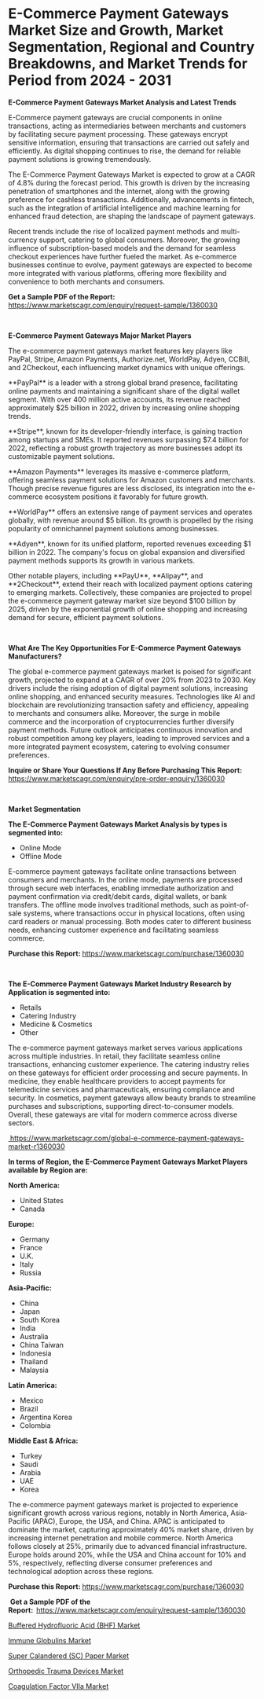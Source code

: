 <p><h1>E-Commerce Payment Gateways Market Size and Growth, Market Segmentation, Regional and Country Breakdowns, and Market Trends for Period from 2024 -  2031</h1></p><p><strong>E-Commerce Payment Gateways Market Analysis and Latest Trends</strong></p>
<p><p>E-Commerce payment gateways are crucial components in online transactions, acting as intermediaries between merchants and customers by facilitating secure payment processing. These gateways encrypt sensitive information, ensuring that transactions are carried out safely and efficiently. As digital shopping continues to rise, the demand for reliable payment solutions is growing tremendously.</p><p>The E-Commerce Payment Gateways Market is expected to grow at a CAGR of 4.8% during the forecast period. This growth is driven by the increasing penetration of smartphones and the internet, along with the growing preference for cashless transactions. Additionally, advancements in fintech, such as the integration of artificial intelligence and machine learning for enhanced fraud detection, are shaping the landscape of payment gateways. </p><p>Recent trends include the rise of localized payment methods and multi-currency support, catering to global consumers. Moreover, the growing influence of subscription-based models and the demand for seamless checkout experiences have further fueled the market. As e-commerce businesses continue to evolve, payment gateways are expected to become more integrated with various platforms, offering more flexibility and convenience to both merchants and consumers.</p></p>
<p><strong>Get a Sample PDF of the Report:&nbsp;</strong> <a href="https://www.marketscagr.com/enquiry/request-sample/1360030">https://www.marketscagr.com/enquiry/request-sample/1360030</a></p>
<p>&nbsp;</p>
<p><strong>E-Commerce Payment Gateways Major Market Players</strong></p>
<p><p>The e-commerce payment gateways market features key players like PayPal, Stripe, Amazon Payments, Authorize.net, WorldPay, Adyen, CCBill, and 2Checkout, each influencing market dynamics with unique offerings.</p><p>**PayPal** is a leader with a strong global brand presence, facilitating online payments and maintaining a significant share of the digital wallet segment. With over 400 million active accounts, its revenue reached approximately $25 billion in 2022, driven by increasing online shopping trends.</p><p>**Stripe**, known for its developer-friendly interface, is gaining traction among startups and SMEs. It reported revenues surpassing $7.4 billion for 2022, reflecting a robust growth trajectory as more businesses adopt its customizable payment solutions.</p><p>**Amazon Payments** leverages its massive e-commerce platform, offering seamless payment solutions for Amazon customers and merchants. Though precise revenue figures are less disclosed, its integration into the e-commerce ecosystem positions it favorably for future growth.</p><p>**WorldPay** offers an extensive range of payment services and operates globally, with revenue around $5 billion. Its growth is propelled by the rising popularity of omnichannel payment solutions among businesses.</p><p>**Adyen**, known for its unified platform, reported revenues exceeding $1 billion in 2022. The company's focus on global expansion and diversified payment methods supports its growth in various markets.</p><p>Other notable players, including **PayU**, **Alipay**, and **2Checkout**, extend their reach with localized payment options catering to emerging markets. Collectively, these companies are projected to propel the e-commerce payment gateway market size beyond $100 billion by 2025, driven by the exponential growth of online shopping and increasing demand for secure, efficient payment solutions.</p></p>
<p>&nbsp;</p>
<p><strong>What Are The Key Opportunities For E-Commerce Payment Gateways Manufacturers?</strong></p>
<p><p>The global e-commerce payment gateways market is poised for significant growth, projected to expand at a CAGR of over 20% from 2023 to 2030. Key drivers include the rising adoption of digital payment solutions, increasing online shopping, and enhanced security measures. Technologies like AI and blockchain are revolutionizing transaction safety and efficiency, appealing to merchants and consumers alike. Moreover, the surge in mobile commerce and the incorporation of cryptocurrencies further diversify payment methods. Future outlook anticipates continuous innovation and robust competition among key players, leading to improved services and a more integrated payment ecosystem, catering to evolving consumer preferences.</p></p>
<p><strong>Inquire or Share Your Questions If Any Before Purchasing This Report:</strong> <a href="https://www.marketscagr.com/enquiry/pre-order-enquiry/1360030">https://www.marketscagr.com/enquiry/pre-order-enquiry/1360030</a></p>
<p>&nbsp;</p>
<p><strong>Market Segmentation</strong></p>
<p><strong>The E-Commerce Payment Gateways Market Analysis by types is segmented into:</strong></p>
<p><ul><li>Online Mode</li><li>Offline Mode</li></ul></p>
<p><p>E-commerce payment gateways facilitate online transactions between consumers and merchants. In the online mode, payments are processed through secure web interfaces, enabling immediate authorization and payment confirmation via credit/debit cards, digital wallets, or bank transfers. The offline mode involves traditional methods, such as point-of-sale systems, where transactions occur in physical locations, often using card readers or manual processing. Both modes cater to different business needs, enhancing customer experience and facilitating seamless commerce.</p></p>
<p><strong>Purchase this Report:&nbsp;</strong><a href="https://www.marketscagr.com/purchase/1360030">https://www.marketscagr.com/purchase/1360030</a></p>
<p>&nbsp;</p>
<p><strong>The E-Commerce Payment Gateways Market Industry Research by Application is segmented into:</strong></p>
<p><ul><li>Retails</li><li>Catering Industry</li><li>Medicine & Cosmetics</li><li>Other</li></ul></p>
<p><p>The e-commerce payment gateways market serves various applications across multiple industries. In retail, they facilitate seamless online transactions, enhancing customer experience. The catering industry relies on these gateways for efficient order processing and secure payments. In medicine, they enable healthcare providers to accept payments for telemedicine services and pharmaceuticals, ensuring compliance and security. In cosmetics, payment gateways allow beauty brands to streamline purchases and subscriptions, supporting direct-to-consumer models. Overall, these gateways are vital for modern commerce across diverse sectors.</p></p>
<p><a href="https://www.marketscagr.com/global-e-commerce-payment-gateways-market-r1360030">&nbsp;https://www.marketscagr.com/global-e-commerce-payment-gateways-market-r1360030</a></p>
<p><strong>In terms of Region, the E-Commerce Payment Gateways Market Players available by Region are:</strong></p>
<p>
    <p> <strong> North America: </strong>
        <ul>
            <li>United States</li>
            <li>Canada</li>
        </ul>
        </p> 
    <p> <strong> Europe: </strong>
        <ul>
            <li>Germany</li>
            <li>France</li>
            <li>U.K.</li>
            <li>Italy</li>
            <li>Russia</li>
        </ul>
        </p> 
    <p> <strong> Asia-Pacific: </strong>
        <ul>
            <li>China</li>
            <li>Japan</li>
            <li>South Korea</li>
            <li>India</li>
            <li>Australia</li>
            <li>China Taiwan</li>
            <li>Indonesia</li>
            <li>Thailand</li>
            <li>Malaysia</li>
        </ul>
        </p> 
    <p> <strong> Latin America: </strong>
        <ul>
            <li>Mexico</li>
            <li>Brazil</li>
            <li>Argentina Korea</li>
            <li>Colombia</li>
        </ul>
        </p> 
    <p> <strong> Middle East & Africa: </strong>
        <ul>
            <li>Turkey</li>
            <li>Saudi</li>
            <li>Arabia</li>
            <li>UAE</li>
            <li>Korea</li>
        </ul>
    </p>
    </p>
<p><p>The e-commerce payment gateways market is projected to experience significant growth across various regions, notably in North America, Asia-Pacific (APAC), Europe, the USA, and China. APAC is anticipated to dominate the market, capturing approximately 40% market share, driven by increasing internet penetration and mobile commerce. North America follows closely at 25%, primarily due to advanced financial infrastructure. Europe holds around 20%, while the USA and China account for 10% and 5%, respectively, reflecting diverse consumer preferences and technological adoption across these regions.</p></p>
<p><strong>Purchase this Report: </strong><a href="https://www.marketscagr.com/purchase/1360030">https://www.marketscagr.com/purchase/1360030</a></p>
<p>&nbsp;<strong>Get a Sample PDF of the Report:&nbsp;&nbsp;</strong><a href="https://www.marketscagr.com/enquiry/request-sample/1360030">https://www.marketscagr.com/enquiry/request-sample/1360030</a></p>
<p><strong></strong></p>
<p><p><a href="https://issuu.com/reportprime-2/docs/buffered-hydrofluoric-acid-bhf-mark_21f2c596be9d81">Buffered Hydrofluoric Acid (BHF) Market</a></p><p><a href="https://www.linkedin.com/pulse/global-perspectives-immune-globulins-market-trends-challenges-tr1te?trackingId=zBtp%2FRaoTKOvLZjurLjv3g%3D%3D">Immune Globulins Market</a></p><p><a href="https://issuu.com/reportprime-2/docs/super-calandered-sc-paper-market-si_1b91982a904d9a">Super Calandered (SC) Paper Market</a></p><p><a href="https://www.linkedin.com/pulse/global-orthopedic-trauma-devices-market-exploring-share-trends-exkcc?trackingId=a8V7URiORVKwtp%2BzryroTA%3D%3D">Orthopedic Trauma Devices Market</a></p><p><a href="https://www.linkedin.com/pulse/coagulation-factor-viia-market-trends-detailed-study-ikdqe?trackingId=mWPGu7kSTyqKtfoLfwWnNQ%3D%3D">Coagulation Factor VIIa Market</a></p></p>